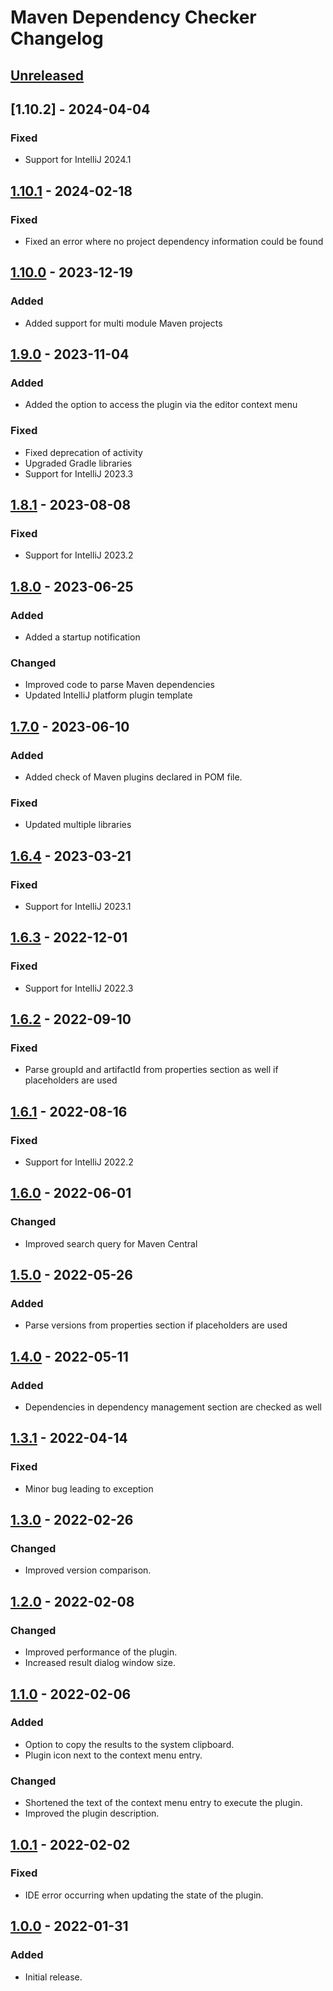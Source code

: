 <!-- Keep a Changelog guide -> https://keepachangelog.com -->

# Maven Dependency Checker Changelog

## [Unreleased]

## [1.10.2] - 2024-04-04

### Fixed

- Support for IntelliJ 2024.1

## [1.10.1] - 2024-02-18

### Fixed

- Fixed an error where no project dependency information could be found

## [1.10.0] - 2023-12-19

### Added

- Added support for multi module Maven projects

## [1.9.0] - 2023-11-04

### Added

- Added the option to access the plugin via the editor context menu

### Fixed

- Fixed deprecation of activity
- Upgraded Gradle libraries
- Support for IntelliJ 2023.3

## [1.8.1] - 2023-08-08

### Fixed

- Support for IntelliJ 2023.2

## [1.8.0] - 2023-06-25

### Added

- Added a startup notification

### Changed

- Improved code to parse Maven dependencies
- Updated IntelliJ platform plugin template

## [1.7.0] - 2023-06-10

### Added

- Added check of Maven plugins declared in POM file.

### Fixed

- Updated multiple libraries

## [1.6.4] - 2023-03-21

### Fixed

- Support for IntelliJ 2023.1

## [1.6.3] - 2022-12-01

### Fixed

- Support for IntelliJ 2022.3

## [1.6.2] - 2022-09-10

### Fixed

- Parse groupId and artifactId from properties section as well if placeholders are used

## [1.6.1] - 2022-08-16

### Fixed

- Support for IntelliJ 2022.2

## [1.6.0] - 2022-06-01

### Changed

- Improved search query for Maven Central

## [1.5.0] - 2022-05-26

### Added

- Parse versions from properties section if placeholders are used

## [1.4.0] - 2022-05-11

### Added

- Dependencies in dependency management section are checked as well

## [1.3.1] - 2022-04-14

### Fixed

- Minor bug leading to exception

## [1.3.0] - 2022-02-26

### Changed

- Improved version comparison.

## [1.2.0] - 2022-02-08

### Changed

- Improved performance of the plugin.
- Increased result dialog window size.

## [1.1.0] - 2022-02-06

### Added

- Option to copy the results to the system clipboard.
- Plugin icon next to the context menu entry.

### Changed

- Shortened the text of the context menu entry to execute the plugin.
- Improved the plugin description.

## [1.0.1] - 2022-02-02

### Fixed

- IDE error occurring when updating the state of the plugin.

## [1.0.0] - 2022-01-31

### Added

- Initial release.

[Unreleased]: https://github.com/mwalter/MavenDependencyChecker/compare/v1.10.1...HEAD
[1.10.1]: https://github.com/mwalter/MavenDependencyChecker/compare/v1.10.0...v1.10.1
[1.10.0]: https://github.com/mwalter/MavenDependencyChecker/compare/v1.9.0...v1.10.0
[1.9.0]: https://github.com/mwalter/MavenDependencyChecker/compare/v1.8.1...v1.9.0
[1.8.1]: https://github.com/mwalter/MavenDependencyChecker/compare/v1.8.0...v1.8.1
[1.8.0]: https://github.com/mwalter/MavenDependencyChecker/compare/v1.7.0...v1.8.0
[1.7.0]: https://github.com/mwalter/MavenDependencyChecker/compare/v1.6.4...v1.7.0
[1.6.4]: https://github.com/mwalter/MavenDependencyChecker/compare/v1.6.3...v1.6.4
[1.6.3]: https://github.com/mwalter/MavenDependencyChecker/compare/v1.6.2...v1.6.3
[1.6.2]: https://github.com/mwalter/MavenDependencyChecker/compare/v1.6.1...v1.6.2
[1.6.1]: https://github.com/mwalter/MavenDependencyChecker/compare/v1.6.0...v1.6.1
[1.6.0]: https://github.com/mwalter/MavenDependencyChecker/compare/v1.5.0...v1.6.0
[1.5.0]: https://github.com/mwalter/MavenDependencyChecker/compare/v1.4.0...v1.5.0
[1.4.0]: https://github.com/mwalter/MavenDependencyChecker/compare/v1.3.1...v1.4.0
[1.3.1]: https://github.com/mwalter/MavenDependencyChecker/compare/v1.3.0...v1.3.1
[1.3.0]: https://github.com/mwalter/MavenDependencyChecker/compare/v1.2.0...v1.3.0
[1.2.0]: https://github.com/mwalter/MavenDependencyChecker/compare/v1.1.0...v1.2.0
[1.1.0]: https://github.com/mwalter/MavenDependencyChecker/compare/v1.0.1...v1.1.0
[1.0.1]: https://github.com/mwalter/MavenDependencyChecker/compare/v1.0.0...v1.0.1
[1.0.0]: https://github.com/mwalter/MavenDependencyChecker/commits/v1.0.0
